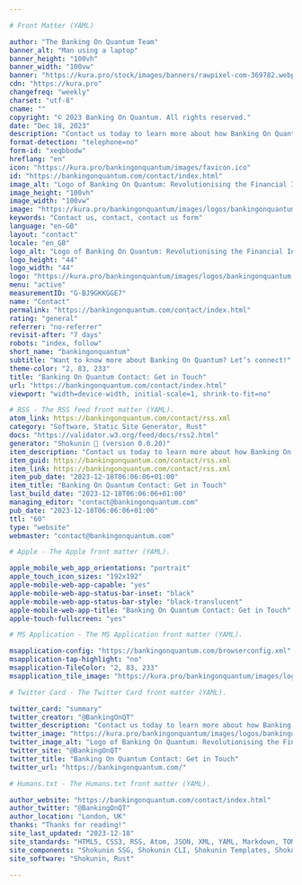 ```yaml
---

# Front Matter (YAML)

author: "The Banking On Quantum Team"
banner_alt: "Man using a laptop"
banner_height: "100vh"
banner_width: "100vw"
banner: "https://kura.pro/stock/images/banners/rawpixel-com-369782.webp"
cdn: "https://kura.pro"
changefreq: "weekly"
charset: "utf-8"
cname: ""
copyright: "© 2023 Banking On Quantum. All rights reserved."
date: "Dec 18, 2023"
description: "Contact us today to learn more about how Banking On Quantum is your go-to solution for unlocking your financial potential."
format-detection: "telephone=no"
form-id: "xeqbbodw"
hreflang: "en"
icon: "https://kura.pro/bankingonquantum/images/favicon.ico"
id: "https://bankingonquantum.com/contact/index.html"
image_alt: "Logo of Banking On Quantum: Revolutionising the Financial Industry with Quantum Computing"
image_height: "100vh"
image_width: "100vw"
image: "https://kura.pro/bankingonquantum/images/logos/bankingonquantum.webp"
keywords: "Contact us, contact, contact us form"
language: "en-GB"
layout: "contact"
locale: "en_GB"
logo_alt: "Logo of Banking On Quantum: Revolutionising the Financial Industry with Quantum Computing"
logo_height: "44"
logo_width: "44"
logo: "https://kura.pro/bankingonquantum/images/logos/bankingonquantum.webp"
menu: "active"
measurementID: "G-BJ9GKKGGE7"
name: "Contact"
permalink: "https://bankingonquantum.com/contact/index.html"
rating: "general"
referrer: "no-referrer"
revisit-after: "7 days"
robots: "index, follow"
short_name: "bankingonquantum"
subtitle: "Want to know more about Banking On Quantum? Let’s connect!"
theme-color: "2, 83, 233"
title: "Banking On Quantum Contact: Get in Touch"
url: "https://bankingonquantum.com/contact/index.html"
viewport: "width=device-width, initial-scale=1, shrink-to-fit=no"

# RSS - The RSS feed front matter (YAML).
atom_link: https://bankingonquantum.com/contact/rss.xml
category: "Software, Static Site Generator, Rust"
docs: "https://validator.w3.org/feed/docs/rss2.html"
generator: "Shokunin 🦀 (version 0.0.20)"
item_description: "Contact us today to learn more about how Banking On Quantum is your go-to solution for unlocking your financial potential."
item_guid: https://bankingonquantum.com/contact/rss.xml
item_link: https://bankingonquantum.com/contact/rss.xml
item_pub_date: "2023-12-18T06:06:06+01:00"
item_title: "Banking On Quantum Contact: Get in Touch"
last_build_date: "2023-12-18T06:06:06+01:00"
managing_editor: "contact@bankingonquantum.com"
pub_date: "2023-12-18T06:06:06+01:00"
ttl: "60"
type: "website"
webmaster: "contact@bankingonquantum.com"

# Apple - The Apple front matter (YAML).

apple_mobile_web_app_orientations: "portrait"
apple_touch_icon_sizes: "192x192"
apple-mobile-web-app-capable: "yes"
apple-mobile-web-app-status-bar-inset: "black"
apple-mobile-web-app-status-bar-style: "black-translucent"
apple-mobile-web-app-title: "Banking On Quantum Contact: Get in Touch"
apple-touch-fullscreen: "yes"

# MS Application - The MS Application front matter (YAML).

msapplication-config: "https://bankingonquantum.com/browserconfig.xml"
msapplication-tap-highlight: "no"
msapplication-TileColor: "2, 83, 233"
msapplication_tile_image: "https://kura.pro/bankingonquantum/images/logos/bankingonquantum.webp"

# Twitter Card - The Twitter Card front matter (YAML).

twitter_card: "summary"
twitter_creator: "@BankingOnQT"
twitter_description: "Contact us today to learn more about how Banking On Quantum is your go-to solution for unlocking your financial potential."
twitter_image: "https://kura.pro/bankingonquantum/images/logos/bankingonquantum.webp"
twitter_image_alt: "Logo of Banking On Quantum: Revolutionising the Financial Industry with Quantum Computing"
twitter_site: "@BankingOnQT"
twitter_title: "Banking On Quantum Contact: Get in Touch"
twitter_url: "https://bankingonquantum.com/"

# Humans.txt - The Humans.txt front matter (YAML).

author_website: "https://bankingonquantum.com/contact/index.html"
author_twitter: "@BankingOnQT"
author_location: "London, UK"
thanks: "Thanks for reading!"
site_last_updated: "2023-12-18"
site_standards: "HTML5, CSS3, RSS, Atom, JSON, XML, YAML, Markdown, TOML"
site_components: "Shokunin SSG, Shokunin CLI, Shokunin Templates, Shokunin Themes, Kaishi SSG, Kaishi CLI, Kaishi Templates, Kaishi Themes"
site_software: "Shokunin, Rust"

---
```

